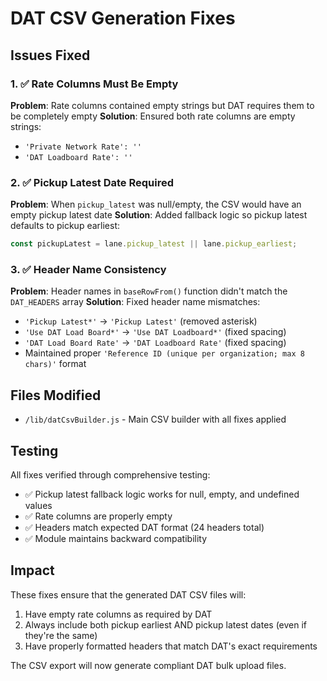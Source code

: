 # DAT CSV Generation Fixes

## Issues Fixed

### 1. ✅ Rate Columns Must Be Empty
**Problem**: Rate columns contained empty strings but DAT requires them to be completely empty
**Solution**: Ensured both rate columns are empty strings:
- `'Private Network Rate': ''`
- `'DAT Loadboard Rate': ''`

### 2. ✅ Pickup Latest Date Required
**Problem**: When `pickup_latest` was null/empty, the CSV would have an empty pickup latest date
**Solution**: Added fallback logic so pickup latest defaults to pickup earliest:
```javascript
const pickupLatest = lane.pickup_latest || lane.pickup_earliest;
```

### 3. ✅ Header Name Consistency
**Problem**: Header names in `baseRowFrom()` function didn't match the `DAT_HEADERS` array
**Solution**: Fixed header name mismatches:
- `'Pickup Latest*'` → `'Pickup Latest'` (removed asterisk)
- `'Use DAT Load Board*'` → `'Use DAT Loadboard*'` (fixed spacing)
- `'DAT Load Board Rate'` → `'DAT Loadboard Rate'` (fixed spacing)
- Maintained proper `'Reference ID (unique per organization; max 8 chars)'` format

## Files Modified
- `/lib/datCsvBuilder.js` - Main CSV builder with all fixes applied

## Testing
All fixes verified through comprehensive testing:
- ✅ Pickup latest fallback logic works for null, empty, and undefined values
- ✅ Rate columns are properly empty
- ✅ Headers match expected DAT format (24 headers total)
- ✅ Module maintains backward compatibility

## Impact
These fixes ensure that the generated DAT CSV files will:
1. Have empty rate columns as required by DAT
2. Always include both pickup earliest AND pickup latest dates (even if they're the same)
3. Have properly formatted headers that match DAT's exact requirements

The CSV export will now generate compliant DAT bulk upload files.
